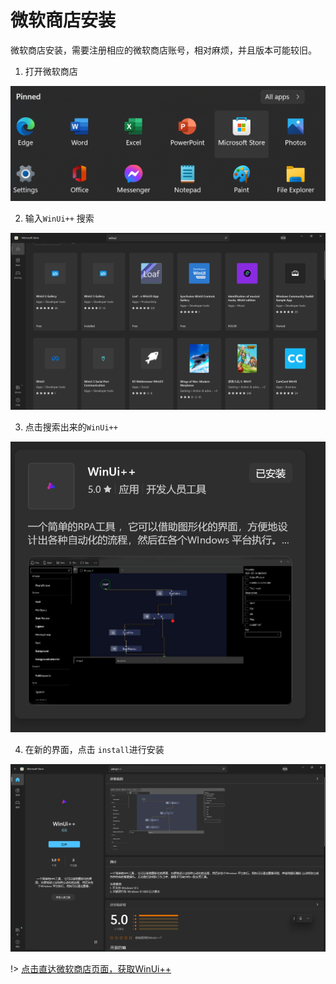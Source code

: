 # 微软商店安装
微软商店安装，需要注册相应的微软商店账号，相对麻烦，并且版本可能较旧。

1. 打开微软商店

![ms-store](./images/2022-07-12_191837.png ':size=90%')
    
2. 输入`WinUi++` 搜索

![ms-store](./images/2022-07-12_192141.png ':size=90%')

3. 点击搜索出来的`WinUi++`

![ms-store](./images/03.png ':size=40%')

4. 在新的界面，点击 `install`进行安装

![ms-store](./images/04.png ':size=90%')



!> [点击直达微软商店页面，获取WinUi++](ms-windows-store://pdp/?productid=9N8HM4N6R77J)
